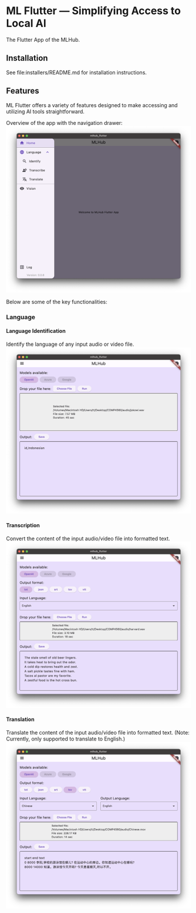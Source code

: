 # ML Flutter &mdash; Simplifying Access to Local AI

The Flutter App of the MLHub.

## Installation

See file:installers/README.md for installation instructions.

## Features

ML Flutter offers a variety of features designed to make accessing and utilizing AI tools straightforward.  

Overview of the app with the navigation drawer:
![Overview](images/OverviewNavDrawer.png)

Below are some of the key functionalities:

### Language
#### Language Identification
Identify the language of any input audio or video file.
![Identify Language Page](images/IdentifyLanguage.png)

#### Transcription
Convert the content of the input audio/video file into formatted text.
![Transcibe Language Page](images/TranscribeLanguage.png)

#### Translation
Translate the content of the input audio/video file into formatted text. (Note: Currently, only supported to translate to English.)
![Translate Language Page](images/TranslateLanguage.png)
